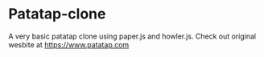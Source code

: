 # Patatap-clone
A very basic patatap clone using paper.js and howler.js.
Check out original wesbite at https://www.patatap.com
